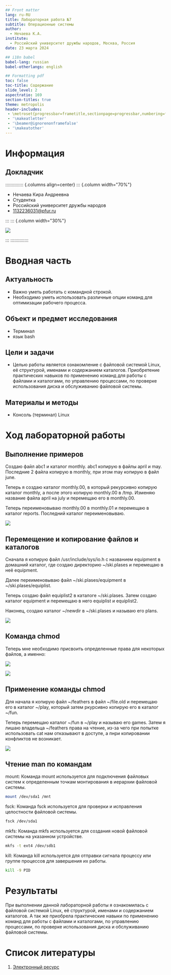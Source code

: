 ```yaml
---
## Front matter
lang: ru-RU
title: Лабораторная работа №7
subtitle: Операционные системы
author:
  - Нечаева К.А.
institute:
  - Российский университет дружбы народов, Москва, Россия
date: 23 марта 2024

## i18n babel
babel-lang: russian
babel-otherlangs: english

## Formatting pdf
toc: false
toc-title: Содержание
slide_level: 2
aspectratio: 169
section-titles: true
theme: metropolis
header-includes:
 - \metroset{progressbar=frametitle,sectionpage=progressbar,numbering=fraction}
 - '\makeatletter'
 - '\beamer@ignorenonframefalse'
 - '\makeatother'
---
```


# Информация

## Докладчик

:::::::::::::: {.columns align=center}
::: {.column width="70%"}

  * Нечаева Кира Андреевна
  * Студентка
  * Российский университет дружбы народов
  * [1132236031@pfur.ru](mailto:1132236031@pfur.ru)
 

:::
::: {.column width="30%"}

![](image/im0.jpg)

:::
::::::::::::::

# Вводная часть

## Актуальность

- Важно уметь работать с командной строкой.
- Необходимо уметь использовать различные опции команд для оптимизации рабочего процесса.

## Объект и предмет исследования

- Терминал
- язык bash

## Цели и задачи

- Целью работы является ознакомление с файловой системой Linux, её структурой, именами и содержанием каталогов. Приобретение практических навыков по применению команд для работы с файлами и каталогами, по управлению процессами, по проверке использования диска и обслуживанию файловой системы.

## Материалы и методы

- Консоль (терминал) Linux

# Ход лабораторной работы

## Выполнение примеров

Создаю файл abc1 и каталог monthly. abc1 копирую в файлы april и may. Последние 2 файла копирую в monthly, при этом may копирую в файл june. 

Теперь я создаю каталог monthly.00, в который рекурсивно копирую каталог monthly, а после этого копирую monthly.00 в /tmp. Изменяю название файла april на july и перемещаю его в monthly.00. 

Теперь переименовываю monthly.00 в monthly.01 и перемещаю в каталог reports. Последний каталог переименовываю.

![](image/im5.png)

## Перемещение и копирование файлов и каталогов

Сначала я копирую файл /usr/include/sys/io.h с названием equipment в домашний каталог, где создаю директорию ~/ski.plases и перемещаю в неё equipment.

Далее переименовываю файл ~/ski.plases/equipment в ~/ski.plases/equiplist. 

Теперь создаю файл equiplist2 в каталоге ~/ski.plases. Затем создаю каталог equipment и перемещаю в него equiplist и equiplist2.

Наконец, создаю каталог ~/newdir в ~/ski.plases и называю его plans.

![](image/im11.png)

## Команда chmod

Теперь мне необходимо присвоить определенные права для некоторых файлов, а именно:

![](image/im15.png)

![](image/im16.png)

## Применение команды chmod

Для начала я копирую файл ~/feathers в файл ~/file.old и перемещаю его в каталог ~/play, который затем ркурсивно копирую его в каталог ~/fun. 

Теперь перемещаю каталог ~/fun в ~/play и называю его games. Затем я лишаю владельца ~/feathers права на чтение, из-за чего при попытке использовать cat нам отказывают в доступе, а пнри копировании конфликтов не возникает.

![](image/im17.png)

## Чтение man по командам

mount: Команда mount используется для подключения файловых систем к определенным точкам монтирования в иерархии файловой системы.
``` bash
mount /dev/sda1 /mnt
```
fsck: Команда fsck используется для проверки и исправления целостности файловой системы.
``` bash
fsck /dev/sda1
```
mkfs: Команда mkfs используется для создания новой файловой системы на указанном устройстве.
``` bash
mkfs -t ext4 /dev/sdb1
```
kill: Команда kill используется для отправки сигнала процессу или группе процессов для завершения их работы. 

``` bash
kill -9 PID
``` 

# Результаты

При выполнении данной лабораторной работы я ознакомилась с файловой системой Linux, её структурой, именами и содержанием каталогов. А так же приобрела практические навыки по применению команд для работы с файлами и каталогами, по управлению процессами, по проверке использования диска и обслуживанию файловой системы.

# Список литературы

1. [Электронный ресурс](https://esystem.rudn.ru/pluginfile.php/2288087/mod_resource/content/4/005-lab_files.pdf)


